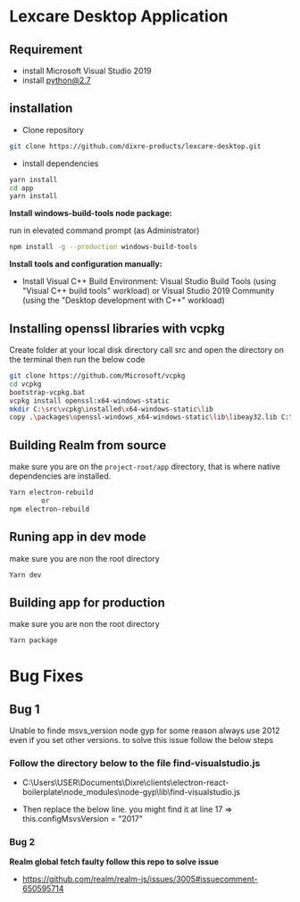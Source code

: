 
# Lexcare Desktop Application

## Requirement

- install Microsoft Visual Studio 2019
- install python@2.7


## installation
- Clone repository

```bash
git clone https://github.com/dixre-products/lexcare-desktop.git
```

- install dependencies

```bash
yarn install
cd app 
yarn install
```

**Install windows-build-tools node package:**

run in elevated command prompt (as Administrator)

```bash
npm install -g --production windows-build-tools
```

**Install tools and configuration manually:**
- Install Visual C++ Build Environment: Visual Studio Build Tools (using "Visual C++ build tools" workload) or Visual Studio 2019 Community (using the "Desktop development with C++" workload)


## Installing openssl libraries with vcpkg

Create folder at your local disk directory call src and open the directory on the terminal then run the below code

```bash
git clone https://github.com/Microsoft/vcpkg
cd vcpkg
bootstrap-vcpkg.bat
vcpkg install openssl:x64-windows-static
mkdir C:\src\vcpkg\installed\x64-windows-static\lib
copy .\packages\openssl-windows_x64-windows-static\lib\libeay32.lib C:\src\vcpkg\installed\x64-windows-static\lib\
```

## Building Realm from source

make sure you are on the `project-root/app` directory, that is where native dependencies are installed.

```bash
Yarn electron-rebuild 
        or 
npm electron-rebuild
```

## Runing app in dev mode
make sure you are non the root directory
```bash
Yarn dev
```

## Building app for production
make sure you are non the root directory
```bash
Yarn package
```


# Bug Fixes
 
## Bug 1 

Unable to finde msvs_version node gyp for some reason always use 2012 even if you set other versions. to  solve this issue follow  the below steps

 ### Follow the directory below to the file  find-visualstudio.js

- C:\Users\USER\Documents\Dixre\clients\electron-react-boilerplate\node_modules\node-gyp\lib\find-visualstudio.js

- Then replace the below line. you might find it at line 17 => this.configMsvsVersion = "2017"




### Bug 2

**Realm global fetch faulty follow this repo to solve issue**

- https://github.com/realm/realm-js/issues/3005#issuecomment-650595714

